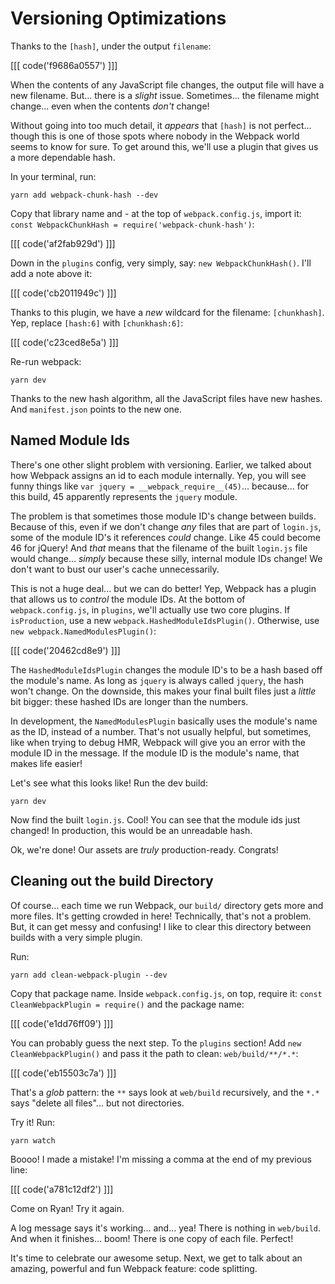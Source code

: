 # Versioning Optimizations

Thanks to the `[hash]`, under the output `filename`:

[[[ code('f9686a0557') ]]]

When the contents of any JavaScript file changes, the output file will have a new
filename. But... there is a *slight* issue. Sometimes... the filename might change...
even when the contents *don't* change!

Without going into too much detail, it *appears* that `[hash]` is not perfect...
though this is one of those spots where nobody in the Webpack world seems to know
for sure. To get around this, we'll use a plugin that gives us a more dependable hash.

In your terminal, run:

```terminal
yarn add webpack-chunk-hash --dev
```

Copy that library name and - at the top of `webpack.config.js`, import it:
`const WebpackChunkHash = require('webpack-chunk-hash')`:

[[[ code('af2fab929d') ]]]

Down in the `plugins` config, very simply, say: `new WebpackChunkHash()`. I'll add
a note above it:

[[[ code('cb2011949c') ]]]

Thanks to this plugin, we have a *new* wildcard for the filename: `[chunkhash]`.
Yep, replace `[hash:6]` with `[chunkhash:6]`:

[[[ code('c23ced8e5a') ]]]

Re-run webpack:

```terminal-silent
yarn dev
```

Thanks to the new hash algorithm, all the JavaScript files have new hashes. And
`manifest.json` points to the new one.

## Named Module Ids

There's one other slight problem with versioning. Earlier, we talked about how Webpack
assigns an id to each module internally. Yep, you will see funny things like
`var jquery = __webpack_require__(45)`... because... for this build, 45 apparently
represents the `jquery` module.

The problem is that sometimes those module ID's change between builds. Because of
this, even if we don't change *any* files that are part of `login.js`, some of
the module ID's it references *could* change. Like 45 could become 46
for jQuery! And *that* means that the filename of the built `login.js` file would
change... *simply* because these silly, internal module IDs change! We don't want
to bust our user's cache unnecessarily.

This is not a huge deal... but we can do better! Yep, Webpack has a plugin that
allows us to *control* the module IDs. At the bottom of `webpack.config.js`, in
`plugins`, we'll actually use two core plugins. If `isProduction`, use a new
`webpack.HashedModuleIdsPlugin()`. Otherwise, use `new webpack.NamedModulesPlugin()`:

[[[ code('20462cd8e9') ]]]

The `HashedModuleIdsPlugin` changes the module ID's to be a hash based off the module's
name. As long as `jquery` is always called `jquery`, the hash won't change. On the
downside, this makes your final built files just a *little* bit bigger: these
hashed IDs are longer than the numbers.

In development, the `NamedModulesPlugin` basically uses the module's name as the ID,
instead of a number. That's not usually helpful, but sometimes, like when trying to
debug HMR, Webpack will give you an error with the module ID in the message. If the
module ID is the module's name, that makes life easier!

Let's see what this looks like! Run the dev build:

```terminal
yarn dev
```

Now find the built `login.js`. Cool! You can see that the module ids just changed!
In production, this would be an unreadable hash.

Ok, we're done! Our assets are *truly* production-ready. Congrats!

## Cleaning out the build Directory

Of course... each time we run Webpack, our `build/` directory gets more and more
files. It's getting crowded in here! Technically, that's not a problem. But, it can
get messy and confusing! I like to clear this directory between builds with a very
simple plugin.

Run:

```terminal
yarn add clean-webpack-plugin --dev
```

Copy that package name. Inside `webpack.config.js`, on top, require it:
`const CleanWebpackPlugin = require()` and the package name:

[[[ code('e1dd76ff09') ]]]

You can probably guess the next step. To the `plugins` section! Add
`new CleanWebpackPlugin()` and pass it the path to clean: `web/build/**/*.*`:

[[[ code('eb15503c7a') ]]]

That's a *glob* pattern: the `**` says look at `web/build` recursively, and the
`*.*` says "delete all files"... but not directories.

Try it! Run:

```terminal
yarn watch
```

Boooo! I made a mistake! I'm missing a comma at the end of my previous line:

[[[ code('a781c12df2') ]]]

Come on Ryan! Try it again.

A log message says it's working... and... yea! There is nothing in `web/build`.
And when it finishes... boom! There is one copy of each file. Perfect!

It's time to celebrate our awesome setup. Next, we get to talk about an amazing,
powerful and fun Webpack feature: code splitting.
